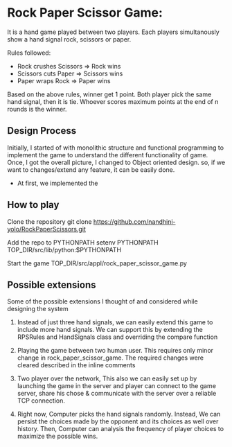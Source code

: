 
# Rock Paper Scissor Game:

It is a hand game played between two players. Each players simultanously show a
hand signal rock, scissors or paper.  

Rules followed:
- Rock crushes Scissors => Rock wins
- Scissors cuts Paper => Scissors wins
- Paper wraps Rock => Paper wins

Based on the above rules, winner get 1 point. Both player pick the same hand signal,
then it is tie. Whoever scores maximum points at the end of n rounds is the winner.

## Design Process

Initially, I started of with monolithic structure and functional programming to implement the game
to understand the different functionality of game. Once, I got the overall picture, I changed to 
Object oriented design. so, if we want to changes/extend any feature, it can be easily done.

- At first, we implemented the 



## How to play

Clone the repository
git clone https://github.com/nandhini-yolo/RockPaperScissors.git

Add the repo to PYTHONPATH
setenv PYTHONPATH TOP_DIR/src/lib/python:$PYTHONPATH

Start the game 
TOP_DIR/src/appl/rock_paper_scissor_game.py 


## Possible extensions

Some of the possible extensions I thought of and considered while designing the system

1. Instead of just three hand signals, we can easily extend this game to include more hand signals.
We can support this by extending the RPSRules and HandSignals class and overriding the compare function

2. Playing the game between two human user. This requires only minor change in 
rock_paper_scissor_game. The required changes were cleared described in the inline comments

3. Two player over the network, This also we can easily set up by launching the game in the server
and player can connect to the game server, share his chose & communicate with the server over a 
reliable TCP connection.

4. Right now, Computer picks the hand signals randomly. Instead, We can persist the choices made by the opponent 
and its choices as well over history. Then, Computer can analysis the frequency of player choices to maximize the possible wins.



